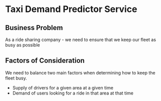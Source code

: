# Taxi Demand Predictor Service

## Business Problem
As a ride sharing company - we need to ensure that we keep our fleet as busy as possible

## Factors of Consideration
We need to balance two main factors when determining how to keep the fleet busy.
- Supply of drivers for a given area at a given time
- Demand of users looking for a ride in that area at that time